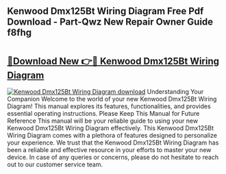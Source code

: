 ## Kenwood Dmx125Bt Wiring Diagram Free Pdf Download - Part-Qwz New Repair Owner Guide f8fhg

# <h2><a href="http://dfocrq8.blite.top/?on=Kenwood+Dmx125Bt+Wiring+Diagram">🔗Download New 👉🔴 Kenwood Dmx125Bt Wiring Diagram</a></h2>

[![Kenwood Dmx125Bt Wiring Diagram download](https://i.imgur.com/lujVjoI.png)](http://dfocrq8.blite.top/?on=Kenwood+Dmx125Bt+Wiring+Diagram)
Understanding Your Companion Welcome to the world of your new Kenwood Dmx125Bt Wiring Diagram! This manual explores its features, functionalities, and provides essential operating instructions. Please Keep This Manual for Future Reference This manual will be your reliable guide to using your new Kenwood Dmx125Bt Wiring Diagram effectively. This Kenwood Dmx125Bt Wiring Diagram comes with a plethora of features designed to personalize your experience. We trust that the Kenwood Dmx125Bt Wiring Diagram has been a reliable and effective resource in your efforts to master your new device. In case of any queries or concerns, please do not hesitate to reach out to our customer service team.
